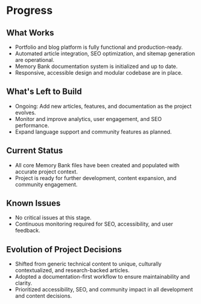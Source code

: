 # Progress

## What Works
- Portfolio and blog platform is fully functional and production-ready.
- Automated article integration, SEO optimization, and sitemap generation are operational.
- Memory Bank documentation system is initialized and up to date.
- Responsive, accessible design and modular codebase are in place.

## What's Left to Build
- Ongoing: Add new articles, features, and documentation as the project evolves.
- Monitor and improve analytics, user engagement, and SEO performance.
- Expand language support and community features as planned.

## Current Status
- All core Memory Bank files have been created and populated with accurate project context.
- Project is ready for further development, content expansion, and community engagement.

## Known Issues
- No critical issues at this stage.
- Continuous monitoring required for SEO, accessibility, and user feedback.

## Evolution of Project Decisions
- Shifted from generic technical content to unique, culturally contextualized, and research-backed articles.
- Adopted a documentation-first workflow to ensure maintainability and clarity.
- Prioritized accessibility, SEO, and community impact in all development and content decisions.
